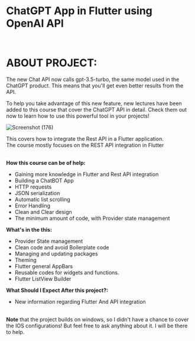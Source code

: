 # ChatGPT App in Flutter using OpenAI API<br><br>

# **ABOUT PROJECT:**

The new Chat API now calls gpt-3.5-turbo, the same model used in the ChatGPT product. This means that you'll get even better results from the API. 

To help you take advantage of this new feature, new lectures have been added to this course that cover the ChatGPT API in detail. Check them out now to learn how to use this powerful tool in your projects!


![Screenshot (176)](https://github.com/rajkumarpawar07/IntelliChat-Intelligent-Chat-Application-for-Flutter-using-GPT-3.5/assets/100755016/a178c4c9-1a1e-4b06-a8d3-a04873832049)



This  covers how to integrate the Rest API in a Flutter application.<br>
The course mostly focuses on the REST API integration in Flutter<br><br>


**How this course can be of help:** <br>
* Gaining more knowledge in Flutter and Rest API integration <br>
* Building a ChatBOT App <br>
* HTTP requests <br>
* JSON serialization <br>
* Automatic list scrolling <br>
* Error Handling <br>
* Clean and Clear design <br>
* The minimum amount of code, with Provider state management <br>

**What's in the this:** <br>
* Provider State management <br>
* Clean code and avoid Boilerplate code <br>
* Managing and updating packages <br>
* Theming <br>
* Flutter general AppBars <br>
* Reusable codes for widgets and functions. <br>
* Flutter ListView Builder <br>


**What Should I Expect After this project?:** <br>
* New information regarding Flutter And API integration <br> <br>

**Note** that the project builds on windows, so I didn't have a chance to cover the IOS configurations! But feel free to ask anything about it. I will be there to help. 


[youtube]: https://www.youtube.com/channel/UCTGDYkqUtgCelc6G09LUm6w
[linkedin]: https://www.linkedin.com/in/hadi-kachmar-27a56a177/
[github]: https://github.com/hadikachmar3
[email]: mailto:flutterer.dev@gmail.com
[facebook]: https://www.facebook.com/Coding-with-Hadi-113431577650864/
[discord]: https://discord.gg/MhnKaY5qdK
